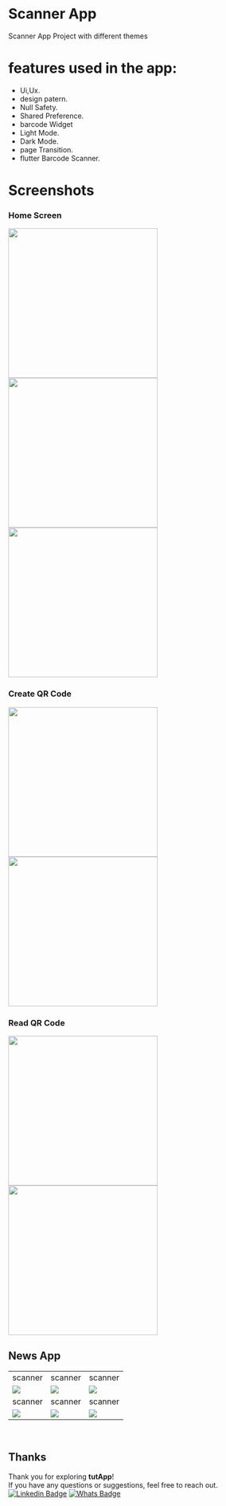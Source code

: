   # Scanner App

Scanner  App Project with different themes
# features used in the app:
- Ui,Ux.
- design patern.
- Null Safety.
- Shared Preference.
- barcode Widget
- Light Mode.
- Dark Mode.
- page Transition.
- flutter Barcode Scanner.

 # Screenshots

### Home Screen
<div>
 <img src="https://github.com/user-attachments/assets/8c411b50-29ca-4cda-9e32-b14661a13dc2" width="300"/>
 <img src="https://github.com/user-attachments/assets/cee7aefd-21ec-4122-9641-9ff3394ace90" width="300"/>
 <img src="https://github.com/user-attachments/assets/f9d7d391-80a1-44d1-b109-2c31347ce926" width="300"/>
</div>

### Create QR Code
<div>
 <img src="https://github.com/user-attachments/assets/8f7d9269-9cf8-4804-bfa7-c49d1534fa0d" width="300"/>
 <img src="https://github.com/user-attachments/assets/a0f48523-3a23-40c8-a575-aec0392948be" width="300"/> 
</div>

### Read QR Code
<div>
 <img src="https://github.com/user-attachments/assets/f8ce517f-f7de-4b9f-9c73-c695fe591766" width="300"/>
 <img src="https://github.com/user-attachments/assets/d79cce90-c9bc-43d0-9f08-72f4743a7588" width="300"/> 
</div>



## News App

<table width="100%">
  <tr>
    <td width="33.3%" align="center">
      scanner
    </td>
        <td width="33.3%" align="center">
         scanner
    </td>
    <td width="33.3%" align="center">
        scanner  
    </td>

  </tr>
  <tr>
  <td width="33.3%"><img src="https://github.com/user-attachments/assets/cee7aefd-21ec-4122-9641-9ff3394ace90"/></td>
  <td width="33.3%"><img src="https://github.com/user-attachments/assets/8f7d9269-9cf8-4804-bfa7-c49d1534fa0d"/></td>
  <td width="33.3%"><img src="https://github.com/user-attachments/assets/a0f48523-3a23-40c8-a575-aec0392948be"/></td>
 
  </tr>

   <tr>
    <td width="33.3%" align="center">
       scanner  
    </td>
        <td width="33.3%" align="center">
      scanner 
    </td>
        <td width="33.3%" align="center">
       scanner
    </td>
  </tr>
   <tr>
  <td width="33.3%"><img src="https://github.com/user-attachments/assets/f8ce517f-f7de-4b9f-9c73-c695fe591766"/></td>
  <td width="33.3%"><img src="https://github.com/user-attachments/assets/d79cce90-c9bc-43d0-9f08-72f4743a7588"/></td>
  <td width="33.3%"><img src="https://github.com/user-attachments/assets/cfd6a79c-4ea2-4e2b-84c1-f8b880cd989c"/></td>
  </tr>
</table>
<br>

## Thanks

Thank you for exploring **tutApp**!<br>
If you have any questions or suggestions, feel free to reach out.<br>
[![Linkedin Badge](https://img.shields.io/badge/-Medhat-0e76a8?style=flat&labelColor=0e76a8&logo=linkedin&logoColor=white)](https://www.linkedin.com/in/medhat-alaa-44a2a2247/)  [![Whats Badge](https://img.shields.io/badge/-+201144162596-57ab51?style=flat&labelColor=57ab51&logo=whatsapp&logoColor=white)](https://wa.me/+201144162596)


